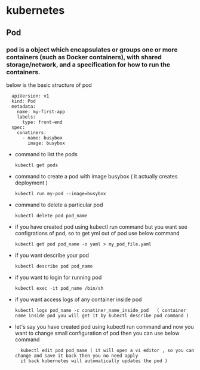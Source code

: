 
# kubernetes 

## Pod
   ### pod is a object which encapsulates or groups one or more containers (such as Docker containers), with shared storage/network, and a specification for how to run the containers.
   
   below is the basic structure of pod 
   
      apiVersion: v1
      kind: Pod
      metadata:
        name: my-first-app
        labels:
          type: front-end
      spec:
        conatiners:
          - name: busybox
            image: busybox
   
 - command to list the pods 
 
       kubectl get pods
 
 - command to create a pod with image busybox ( it actually creates deployment ) 
   
       kubectl run my-pod --image=busybox
   
 - command to delete a particular pod 
   
       kubectl delete pod pod_name 
       
 - if you have created pod using kubectl run command but you want see configrations of pod, so to get yml out of pod use below command 
  
       kubectl get pod pod_name -o yaml > my_pod_file.yaml
       
 - if you want describe your pod
       
       kubectl describe pod pod_name 
       
 - if you want to login for running pod
  
       kubectl exec -it pod_name /bin/sh
       
 - if you want access logs of any container inside pod 
 
       kubectl logs pod_name -c conatiner_name_inside_pod   ( container name inside pod you will get it by kubectl describe pod command ) 
       
 - let's say you have created pod using kubectl run command and now you want to change small configuration of pod then you can use below command
 
         kubectl edit pod pod_name ( it will open a vi editor , so you can change and save it back then you no need apply 
         it back kubernetes will automatically updates the pod )
         
         
       
 
